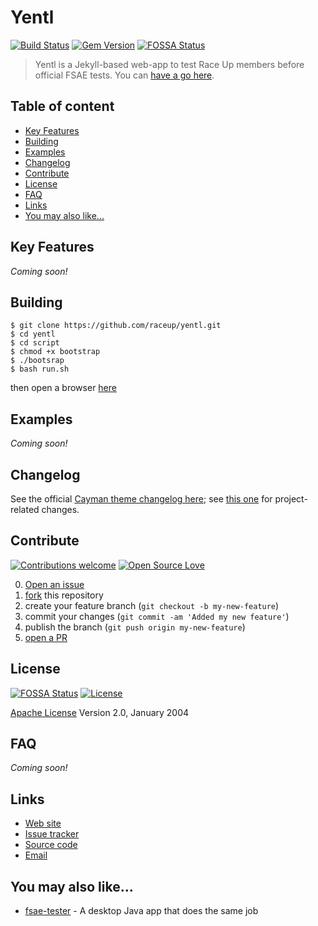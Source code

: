 # Yentl

[![Build Status](https://travis-ci.org/pages-themes/cayman.svg?branch=master)](https://travis-ci.org/pages-themes/cayman) [![Gem Version](https://badge.fury.io/rb/jekyll-theme-cayman.svg)](https://badge.fury.io/rb/jekyll-theme-cayman)
[![FOSSA Status](https://app.fossa.io/api/projects/git%2Bhttps%3A%2F%2Fgithub.com%2Fraceup%2Fyentl.svg?type=shield)](https://app.fossa.io/projects/git%2Bhttps%3A%2F%2Fgithub.com%2Fraceup%2Fyentl?ref=badge_shield)

> Yentl is a Jekyll-based web-app to test Race Up members before official FSAE tests. You can [have a go here](https://raceup.github.io/yentl/).

## Table of content

- [Key Features](#key-features)
- [Building](#building)
- [Examples](#examples)
- [Changelog](#changelog)
- [Contribute](#contribute)
- [License](#license)
- [FAQ](#faq)
- [Links](#links)
- [You may also like...](#you-may-also-like)

## Key Features

<!--* KEY_FEATURE_0
    - KEY_SUBFEATURE_0-->
*Coming soon!*

## Building

```shell
$ git clone https://github.com/raceup/yentl.git
$ cd yentl
$ cd script
$ chmod +x bootstrap
$ ./bootsrap
$ bash run.sh
```
then open a browser [here](http://127.0.0.1:4000/)

## Examples

*Coming soon!*

## Changelog
See the official [Cayman theme changelog here](https://github.com/pages-themes/cayman/commits/master); see [this one](https://github.com/raceup/yentl/blob/master/CHANGELOG.md) for project-related changes.

## Contribute

[![Contributions welcome](https://img.shields.io/badge/contributions-welcome-brightgreen.svg?style=flat)](https://github.com/raceup/yentl/issues) [![Open Source Love](https://badges.frapsoft.com/os/v1/open-source.svg?v=103)](https://opensource.org/licenses/Apache-2.0)

0. [Open an issue](https://github.com/raceup/yentl/issues/new)
0. [fork](https://github.com/raceup/yentl/fork) this repository
0. create your feature branch (`git checkout -b my-new-feature`)
0. commit your changes (`git commit -am 'Added my new feature'`)
0. publish the branch (`git push origin my-new-feature`)
0. [open a PR](https://github.com/raceup/yentl/compare)

## License

[![FOSSA Status](https://app.fossa.io/api/projects/git%2Bhttps%3A%2F%2Fgithub.com%2Fraceup%2Fyentl.svg?type=shield)](https://app.fossa.io/projects/git%2Bhttps%3A%2F%2Fgithub.com%2Fraceup%2Fyentl?ref=badge_shield) [![License](https://img.shields.io/badge/License-Apache%202.0-blue.svg)](https://opensource.org/licenses/Apache-2.0)

[Apache License](http://www.apache.org/licenses/LICENSE-2.0) Version 2.0, January 2004

## FAQ
<!--### FIRST_FAQ_QUESTION
FIRST_FAQ_ANSWER-->
*Coming soon!*

## Links

* [Web site](https://raceup.github.io)
* [Issue tracker](https://github.com/raceup/yentl/issues)
* [Source code](https://github.com/raceup/yentl)
* [Email](mailto:info@raceup.it)

## You may also like...

- [fsae-tester](https://github.com/raceup/fsae-tester) - A desktop Java app that does the same job
